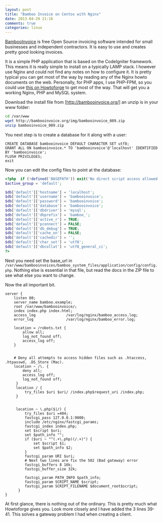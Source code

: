 ```yaml
---
layout: post
title: "Bamboo Invoice on Centos with Nginx"
date: 2013-04-29 21:16
comments: true
categories: linux
---
```

[BambooInvoice](http://www.bambooinvoice.org/) is free Open Source invoicing software intended for small businesses and independent contractors. It is easy to use and creates pretty good looking invoices.
<!-- more -->

It is a simple PHP application that is based on the CodeIgniter framework. This means it is really simple to install on a typically LAMP stack. I however use Nginx and could not find any notes on how to configure it. It is pretty typical you can get most of the way by reading any of the Nginx howto documents on the web. Personally, for PHP apps, I use PHP-FPM, so you could use [this on Howtoforge](http://www.howtoforge.com/installing-nginx-with-php5-and-php-fpm-and-mysql-support-on-centos-6.4) to get most of the way. That will get you a working Nginx, PHP and MySQL system.

Download the install file from [http://bambooinvoice.org/] an unzip is in your www folder:

```bash
cd /var/www
wget http://bambooinvoice.org/img/bambooinvoice_089.zip
unzip bambooinvoice_089.zip
```

You next step is to create a database for it along with a user:

```mysql
CREATE DATABASE bambooinvoice DEFAULT CHARACTER SET utf8;
GRANT ALL ON bambooinvoice.* TO 'bambooinvoice'@'localhost' IDENTIFIED BY 'bambooinvoice';
FLUSH PRIVILEGES;
exit
```

Now you can edit the config files to point at the database:

```php /var/www/bambooinvoices/bamboo_system_files/application/config/database.php
<?php  if (!defined('BASEPATH')) exit('No direct script access allowed');
$active_group = 'default';

$db['default']['hostname'] = 'localhost';
$db['default']['username'] = 'bambooinvoice';
$db['default']['password'] = 'bambooinvoice';
$db['default']['database'] = 'bambooinvoice';
$db['default']['dbdriver'] = 'mysql';
$db['default']['dbprefix'] = 'bamboo_';
$db['default']['active_r'] = TRUE;
$db['default']['pconnect'] = FALSE;
$db['default']['db_debug'] = TRUE;
$db['default']['cache_on'] = FALSE;
$db['default']['cachedir'] = '';
$db['default']['char_set'] = 'utf8';
$db['default']['dbcollat'] = 'utf8_general_ci';
?>
```

Next you need set the base_url in `/var/www/bambooinvoices/bamboo_system_files/application/config/config.php`. Nothing else is essential in that file, but read the docs in the ZIP file to see what else you want to change.

Now the all important bit. 

```nginx /etc/nginx/conf.d/bamboo.conf
server {
    listen 80;
    server_name bamboo.example;
    root /var/www/bambooinvoice/;
    index index.php index.html;
    access_log              /var/log/nginx/bamboo_access.log;
    error_log               /var/log/nginx/bamboo_error.log;

    location = /robots.txt {
        allow all;
        log_not_found off;
        access_log off;
    }


    # Deny all attempts to access hidden files such as .htaccess, .htpasswd, .DS_Store (Mac).
    location ~ /\. {
        deny all;
        access_log off;
        log_not_found off;
     }
     location / {
         try_files $uri $uri/ /index.php$request_uri /index.php;
     }


     location ~ \.php($|/) {
         try_files $uri =404;
         fastcgi_pass 127.0.0.1:9000;
         include /etc/nginx/fastcgi_params;
         fastcgi_index index.php;
         set $script $uri;
         set $path_info "";
         if ($uri ~ "^(.+\.php)(/.+)") {
             set $script $1;
             set $path_info $2;
         }
         fastcgi_param URI $uri;
         # Next two lines are fix the 502 (Bad gateway) error
         fastcgi_buffers 8 16k;
         fastcgi_buffer_size 32k;

         fastcgi_param PATH_INFO $path_info;
         fastcgi_param SCRIPT_NAME $script;
         fastcgi_param SCRIPT_FILENAME $document_root$script;
      }
}
```

At first glance, there is nothing out of the ordinary. This is pretty much what Howtoforge gives you. Look more closely and I have added the 3 lines 39-41. This solves a gateway problem I had when creating a client.
